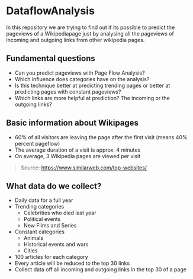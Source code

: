 # DataflowAnalysis
In this repository we are trying to find out if its possible to predict the pageviews of a Wikipediapage just by analysing all the pageviews of incoming and outgoing links from other wikipedia pages.
## Fundamental questions
- Can you predict pageviews with Page Flow Analysis?
- Which influence does categories have on the analysis?
- Is this technique better at predicting trending pages or better at predicting pages with constant pageviews?
- Which links are more helpful at prediction? The incoming or the outgoing links?
## Basic information about Wikipages
- 60% of all visitors are leaving the page after the first visit (means 40% percent pageflow)
- The average duration of a visit is approx. 4 minutes
- On average, 3 Wikipedia pages are viewed per visit
>Source: https://www.similarweb.com/top-websites/
## What data do we collect?
- Daily data for a full year
- Trending categories
    - Celebrities who died last year
    - Political events
    - New Films and Series
- Constant categories
    - Animals
    - Historical events and wars
    - Cities
- 100 articles for each category
- Every article will be reduced to the top 30 links
- Collect data off all incoming and outgoing links in the top 30 of a page
